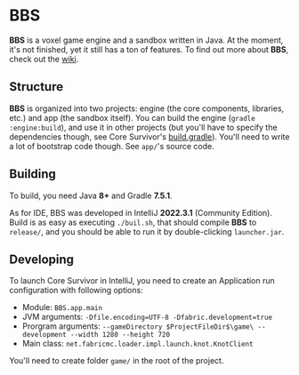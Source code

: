# BBS

**BBS** is a voxel game engine and a sandbox written in Java. At the moment, it's not finished, yet it still has a ton of features. To find out more about **BBS**, check out the [wiki](https://github.com/BBS-Engine/bbs/wiki).

## Structure

**BBS** is organized into two projects: engine (the core components, libraries, etc.) and app (the sandbox itself). You can build the engine (`gradle :engine:build`), and use it in other projects (but you'll have to specify the dependencies though, see Core Survivor's [build.gradle](https://github.com/BBS-Engine/core-survivor/blob/main/build.gradle)). You'll need to write a lot of bootstrap code though. See `app/`'s source code.

## Building

To build, you need Java **8+** and Gradle **7.5.1**.

As for IDE, BBS was developed in IntelliJ **2022.3.1** (Community Edition). Build is as easy as executing `./buil.sh`, that should compile **BBS** to `release/`, and you should be able to run it by double-clicking `launcher.jar`.

## Developing

To launch Core Survivor in IntelliJ, you need to create an Application run configuration with following options:

* Module: `BBS.app.main`
* JVM arguments: `-Dfile.encoding=UTF-8 -Dfabric.development=true`
* Prorgram arguments: `--gameDirectory $ProjectFileDir$\game\ --development --width 1280 --height 720`
* Main class: `net.fabricmc.loader.impl.launch.knot.KnotClient`

You'll need to create folder `game/` in the root of the project.